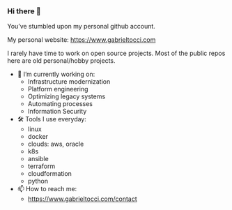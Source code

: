 ### Hi there 👋

You’ve stumbled upon my personal github account. 

My personal website: https://www.gabrieltocci.com

I rarely have time to work on open source projects. Most of the public repos here are old personal/hobby projects.

- 🔭 I’m currently working on:
  - Infrastructure modernization 
  - Platform engineering
  - Optimizing legacy systems
  - Automating processes
  - Information Security
- 🛠 Tools I use everyday: 
  - linux
  - docker
  - clouds: aws, oracle
  - k8s
  - ansible
  - terraform
  - cloudformation
  - python
- 📫 How to reach me:
  -  https://www.gabrieltocci.com/contact

